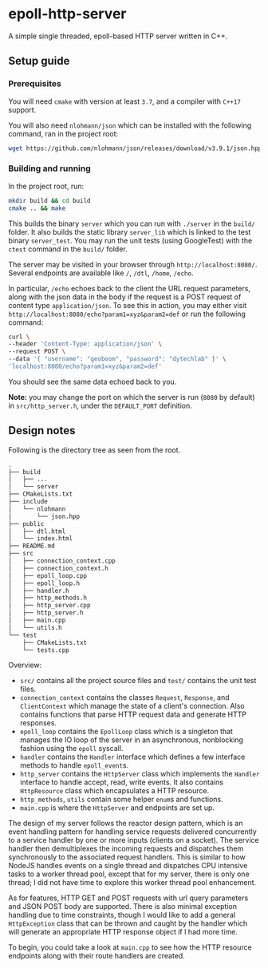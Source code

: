 # epoll-http-server

A simple single threaded, epoll-based HTTP server written in C++.

## Setup guide

### Prerequisites

You will need `cmake` with version at least `3.7`, and a compiler with `C++17` support.

You will also need `nlohmann/json` which can be installed with the following command, ran in the project root:

```sh
wget https://github.com/nlohmann/json/releases/download/v3.9.1/json.hpp -P include/nlohmann/
```

### Building and running

In the project root, run:

```sh
mkdir build && cd build
cmake .. && make
```

This builds the binary `server` which you can run with `./server` in the `build/` folder. It also builds the static library `server_lib` which is linked to the test binary `server_test`. You may run the unit tests (using GoogleTest) with the `ctest` command in the `build/` folder.

The server may be visited in your browser through `http://localhost:8080/`. Several endpoints are available like `/`,  `/dtl`, `/home`, `/echo`.

In particular, `/echo` echoes back to the client the URL request parameters, along with the json data in the body if the request is a POST request of content type `application/json`. To see this in action, you may either visit `http://localhost:8080/echo?param1=xyz&param2=def` or run the following command:

```sh
curl \
--header 'Content-Type: application/json' \
--request POST \
--data '{ "username": "geoboom", "password": "dytechlab" }' \
'localhost:8080/echo?param1=xyz&param2=def'
```

You should see the same data echoed back to you.

**Note:** you may change the port on which the server is run (`8080` by default) in `src/http_server.h`, under the `DEFAULT_PORT` definition.

## Design notes

Following is the directory tree as seen from the root.

```sh
.
├── build
│   ├── ...
│   └── server
├── CMakeLists.txt
├── include
│   └── nlohmann
│       └── json.hpp
├── public
│   ├── dtl.html
│   └── index.html
├── README.md
├── src
│   ├── connection_context.cpp
│   ├── connection_context.h
│   ├── epoll_loop.cpp
│   ├── epoll_loop.h
│   ├── handler.h
│   ├── http_methods.h
│   ├── http_server.cpp
│   ├── http_server.h
│   ├── main.cpp
│   └── utils.h
└── test
    ├── CMakeLists.txt
    └── tests.cpp
```

Overview:

- `src/` contains all the project source files and `test/` contains the unit test files.
- `connection_context` contains the classes `Request`, `Response`, and `ClientContext` which manage the state of a client's connection. Also contains functions that parse HTTP request data and generate HTTP responses.
- `epoll_loop` contains the `EpollLoop` class which is a singleton that manages the IO loop of the server in an asynchronous, nonblocking fashion using the `epoll` syscall.
- `handler` contains the `Handler` interface which defines a few interface methods to handle `epoll_event`s.
- `http_server` contains the `HttpServer` class which implements the `Handler` interface to handle accept, read, write events. It also contains `HttpResource` class which encapsulates a HTTP resource.
- `http_methods`, `utils` contain some helper `enum`s and functions.
- `main.cpp` is where the `HttpServer` and endpoints are set up.

The design of my server follows the reactor design pattern, which is an event handling pattern for handling service requests delivered concurrently to a service handler by one or more inputs (clients on a socket). The service handler then demultiplexes the incoming requests and dispatches them synchronously to the associated request handlers. This is similar to how NodeJS handles events on a single thread and dispatches CPU intensive tasks to a worker thread pool, except that for my server, there is only one thread; I did not have time to explore this worker thread pool enhancement.

As for features, HTTP GET and POST requests with url query parameters and JSON POST body are supported. There is also minimal exception handling due to time constraints, though I would like to add a general `HttpException` class that can be thrown and caught by the handler which will generate an appropriate HTTP response object if I had more time. 

To begin, you could take a look at `main.cpp` to see how the HTTP resource endpoints along with their route handlers are created.
